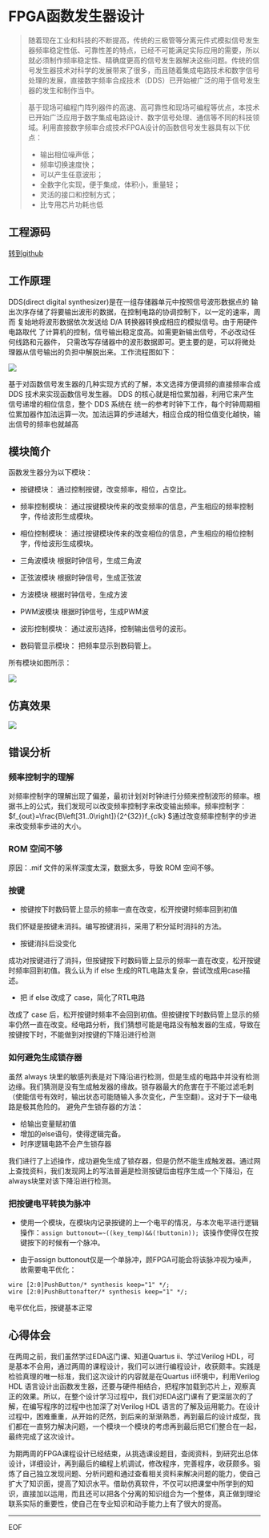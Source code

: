 # FPGA函数发生器设计

> 随着现在工业和科技的不断提高，传统的三极管等分离元件式模拟信号发生器频率稳定性低、可靠性差的特点，已经不可能满足实际应用的需要，所以就必须制作频率稳定性、精确度更高的信号发生器解决这些问题。传统的信号发生器技术对科学的发展带来了很多，而且随着集成电路技术和数字信号处理的发展，直接数字频率合成技术（DDS）已开始被广泛的用于信号发生器的发生和制作当中。

> 基于现场可编程门阵列器件的高速、高可靠性和现场可编程等优点，本技术已开始广泛应用于数字集成电路设计、数字信号处理、通信等不同的科技领域。利用直接数字频率合成技术FPGA设计的函数信号发生器具有以下优点：
> * 输出相位噪声低；
> * 频率切换速度快；
> * 可以产生任意波形；
> * 全数字化实现，便于集成，体积小，重量轻；
> * 灵活的接口和控制方式；
> * 比专用芯片功耗也低

## 工程源码

[转到github](https://github.com/ZzzzzzS/FPGA_DDS)

## 工作原理

DDS(direct digital synthesizer)是在一组存储器单元中按照信号波形数据点的 输出次序存储了将要输出波形的数据，在控制电路的协调控制下，以一定的速率，周而 复始地将波形数据依次发送给 D/A 转换器转换成相应的模拟信号。由于用硬件电路取代 了计算机的控制，信号输出稳定度高。如需更新输出信号，不必改动任何线路和元器件， 只需改写存储器中的波形数据即可。更主要的是，可以将微处理器从信号输出的负担中解脱出来。工作流程图如下：

![](https://zzshubimage-1253829354.cos.ap-beijing.myqcloud.com/FPGADDS/chart.png)

基于对函数信号发生器的几种实现方式的了解，本文选择方便调频的直接频率合成 DDS 技术来实现函数信号发生器。 DDS 的核心就是相位累加器，利用它来产生信号递增的相位信息，整个 DDS 系统在 统一的参考时钟下工作，每个时钟周期相位累加器作加法运算一次。加法运算的步进越大，相应合成的相位值变化越快，输出信号的频率也就越高

## 模块简介

函数发生器分为以下模块：
* 按键模块：
通过控制按键，改变频率，相位，占空比。

* 频率控制模块：
通过按键模块传来的改变频率的信息，产生相应的频率控制字，传给波形生成模块。

* 相位控制模块：
通过按键模块传来的改变相位的信息，产生相应的相位控制字，传给波形生成模块。

* 三角波模块
根据时钟信号，生成三角波

* 正弦波模块
根据时钟信号，生成正弦波

* 方波模块
    根据时钟信号，生成方波

* PWM波模块
    根据时钟信号，生成PWM波

* 波形控制模块：
	通过波形选择，控制输出信号的波形。

* 数码管显示模块：
	把频率显示到数码管上。

所有模块如图所示：

![](https://zzshubimage-1253829354.cos.ap-beijing.myqcloud.com/FPGADDS/module.png)

## 仿真效果

![](https://zzshubimage-1253829354.cos.ap-beijing.myqcloud.com/FPGADDS/result.png)

## 错误分析

### 频率控制字的理解

 对频率控制字的理解出现了偏差，最初计划对时钟进行分频来控制波形的频率。根据书上的公式，我们发现可以改变频率控制字来改变输出频率。频率控制字：$f_{out}=\frac{B\left[31..0\right]}{2^{32}}f_{clk} $通过改变频率控制字的步进来改变频率步进的大小。


### ROM 空间不够

原因：.mif 文件的采样深度太深，数据太多，导致 ROM 空间不够。

### 按键

* 按键按下时数码管上显示的频率一直在改变，松开按键时频率回到初值

 我们怀疑是按键未消抖。编写按键消抖，采用了积分延时消抖的方法。

* 按键消抖后没变化

 成功对按键进行了消抖，但按键按下时数码管上显示的频率一直在改变，松开按键时频率回到初值。我么认为 if else 生成的RTL电路太复杂，尝试改成用case描述。

* 把 if else 改成了 case，简化了RTL电路

 改成了 case 后，松开按键时频率不会回到初值。但按键按下时数码管上显示的频率仍然一直在改变。经电路分析，我们猜想可能是电路没有触发器的生成，导致在按键按下时，不能做到对按键的下降沿进行检测

### 如何避免生成锁存器

 虽然 always 块里的敏感列表是对下降沿进行检测，但是生成的电路中并没有检测边缘。我们猜测是没有生成触发器的缘故。锁存器最大的危害在于不能过滤毛刺（使能信号有效时，输出状态可能随输入多次变化，产生空翻）。这对于下一级电路是极其危险的。
 避免产生锁存器的方法： 

* 给输出变量赋初值
* 增加的else语句，使得逻辑完备。
* 时序逻辑电路不会产生锁存器

我们进行了上述操作，成功避免生成了锁存器，但是仍然不能生成触发器。通过网上查找资料，我们发现网上的写法普遍是检测按键后由程序生成一个下降沿，在always块里对该下降沿进行检测。

### 把按键电平转换为脉冲

* 使用一个模块，在模块内记录按键的上一个电平的情况，与本次电平进行逻辑操作：``assign buttonout=~((key_temp)&&(!buttonin)); ``该操作使得仅在按键按下的时候有一个脉冲。

* 由于assign buttonout仅是一个单脉冲，顾FPGA可能会将该脉冲视为噪声，故需要电平优化：

```
wire [2:0]PushButton/* synthesis keep="1" */;
wire [2:0]PushButtonafter/* synthesis keep="1" */; 
```

电平优化后，按键基本正常

## 心得体会

在两周之前，我们虽然学过EDA这门课、知道Quartus ii、学过Verilog HDL，可是基本不会用，通过两周的课程设计，我们可以进行编程设计，收获颇丰。实践是检验真理的唯一标准，我们这次设计的内容就是在Quartus ii环境中，利用Verilog HDL 语言设计出函数发生器，还要与硬件相结合，把程序加载到芯片上，观察真正的效果。所以，在整个设计学习过程中，我们对EDA这门课有了更深层次的了解，在编写程序的过程中也加深了对Verilog HDL 语言的了解及运用能力。在设计过程中，困难重重，从开始的茫然，到后来的渐渐熟悉，再到最后的设计成型，我们都在一直努力解决问题，一个模块一个模块的考虑再到最后把它们整合在一起，最终完成了这次设计。

为期两周的FPGA课程设计已经结束，从挑选课设题目，查阅资料，到研究出总体设计，详细设计，再到最后的编程上机调试，修改程序，完善程序，收获颇多。锻炼了自己独立发现问题、分析问题和通过查看相关资料来解决问题的能力，使自己扩大了知识面，提高了知识水平。借助仿真软件，不仅可以把课堂中所学到的知识，直接加以运用，而且还可以把各个分离的知识组合为一个整体，真正做到理论联系实际的重要性，使自己在专业知识和动手能力上有了很大的提高。

***

EOF